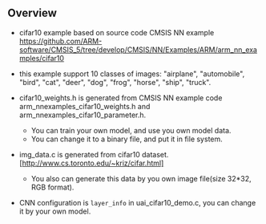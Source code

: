 ## Overview
* cifar10 example based on source code CMSIS NN example
  https://github.com/ARM-software/CMSIS_5/tree/develop/CMSIS/NN/Examples/ARM/arm_nn_examples/cifar10

* this example support 10 classes of images: "airplane", "automobile", "bird", "cat", "deer", "dog", "frog", "horse", "ship", "truck".

* cifar10_weights.h is generated from CMSIS NN example code arm_nnexamples_cifar10_weights.h and arm_nnexamples_cifar10_parameter.h.
    * You can train your own model, and use you own model data.
    * You can change it to a binary file, and put it in file system.

* img_data.c is generated from cifar10 dataset. [http://www.cs.toronto.edu/~kriz/cifar.html]
    * You also can generate this data by you own image file(size 32*32, RGB format).

* CNN configuration is ```layer_info``` in uai_cifar10_demo.c, you can change it by your own model.



